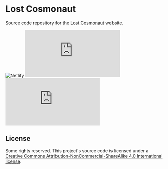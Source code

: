 # Lost Cosmonaut

Source code repository for the [Lost Cosmonaut](https://lostcosmonaut.cc) website.

![Netlify](https://img.shields.io/netlify/79d1f992-40b2-4ef2-a931-6bb2ab36e51d?style=for-the-badge)
![Depfu](https://img.shields.io/depfu/lostcosmonautmia/lostcosmonaut.cc?style=for-the-badge)
![Snyk](https://img.shields.io/snyk/vulnerabilities/github/lostcosmonautmia/lostcosmonaut.cc?style=for-the-badge)

## License

Some rights reserved. This project's source code is licensed under a [Creative Commons Attribution-NonCommercial-ShareAlike 4.0 International license](http://creativecommons.org/licenses/by-nc-sa/4.0/).
